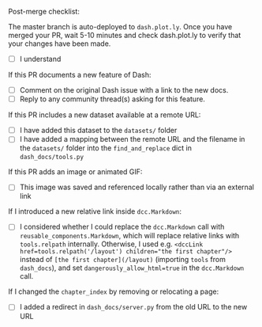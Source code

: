 Post-merge checklist:

The master branch is auto-deployed to `dash.plot.ly`.
Once you have merged your PR, wait 5-10 minutes and check dash.plot.ly
to verify that your changes have been made.

- [ ] I understand

If this PR documents a new feature of Dash:

- [ ] Comment on the original Dash issue with a link to the new docs.
- [ ] Reply to any community thread(s) asking for this feature.

If this PR includes a new dataset available at a remote URL:
- [ ] I have added this dataset to the `datasets/` folder
- [ ] I have added a mapping between the remote URL and the filename in the
`datasets/` folder into the `find_and_replace` dict in `dash_docs/tools.py`

If this PR adds an image or animated GIF:
- [ ] This image was saved and referenced locally rather than via an external link

If I introduced a new relative link inside `dcc.Markdown`:
- [ ] I considered whether I could replace the `dcc.Markdown` call with `reusable_components.Markdown`, which will replace relative links with `tools.relpath` internally. Otherwise, I used e.g. `<dccLink href=tools.relpath('/layout') children="the first chapter"/>` instead of `[the first chapter](/layout)` (importing `tools` from `dash_docs`), and set `dangerously_allow_html=true` in the `dcc.Markdown` call.

If I changed the `chapter_index` by removing or relocating a page:
- [ ] I added a redirect in `dash_docs/server.py` from the old URL to the new URL